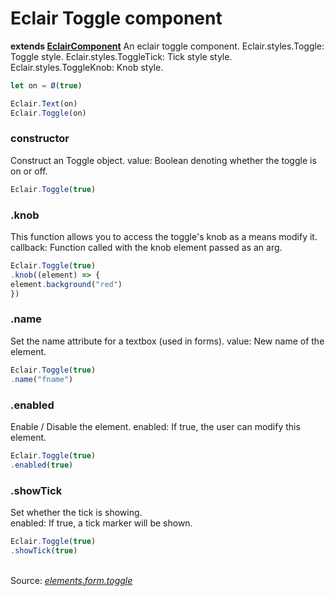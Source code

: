 # Eclair Toggle component
__extends [EclairComponent](https://github.com/SamGarlick/Eclair/tree/main/src/elements/component.js)__
An eclair toggle component.
Eclair.styles.Toggle: Toggle style.
Eclair.styles.ToggleTick: Tick style style.
Eclair.styles.ToggleKnob: Knob style.
```javascript
let on = Ø(true)

Eclair.Text(on)
Eclair.Toggle(on)
```
### constructor
Construct an Toggle object.
value: Boolean denoting whether the toggle is on or off.
```javascript
Eclair.Toggle(true)
```
### .knob
This function allows you to access the toggle's knob as a means modify it.
callback: Function called with the knob element passed as an arg.
```javascript
Eclair.Toggle(true)
.knob((element) => {
element.background("red")
})
```
### .name
Set the name attribute for a textbox (used in forms).
value: New name of the element.
```javascript
Eclair.Toggle(true)
.name("fname")
```
### .enabled
Enable / Disable the element.
enabled: If true, the user can modify this element.
```javascript
Eclair.Toggle(true)
.enabled(true)
```
### .showTick
Set whether the tick is showing.    
enabled: If true, a tick marker will be shown.
```javascript
Eclair.Toggle(true)
.showTick(true)
```
<br/>Source: [_elements.form.toggle_](https://github.com/SamGarlick/Eclair/tree/main/src/elements/form/toggle.js)